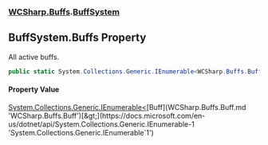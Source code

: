 ### [WCSharp.Buffs](WCSharp.Buffs.md 'WCSharp.Buffs').[BuffSystem](WCSharp.Buffs.BuffSystem.md 'WCSharp.Buffs.BuffSystem')

## BuffSystem.Buffs Property

All active buffs.

```csharp
public static System.Collections.Generic.IEnumerable<WCSharp.Buffs.Buff> Buffs { get; }
```

#### Property Value
[System.Collections.Generic.IEnumerable&lt;](https://docs.microsoft.com/en-us/dotnet/api/System.Collections.Generic.IEnumerable-1 'System.Collections.Generic.IEnumerable`1')[Buff](WCSharp.Buffs.Buff.md 'WCSharp.Buffs.Buff')[&gt;](https://docs.microsoft.com/en-us/dotnet/api/System.Collections.Generic.IEnumerable-1 'System.Collections.Generic.IEnumerable`1')